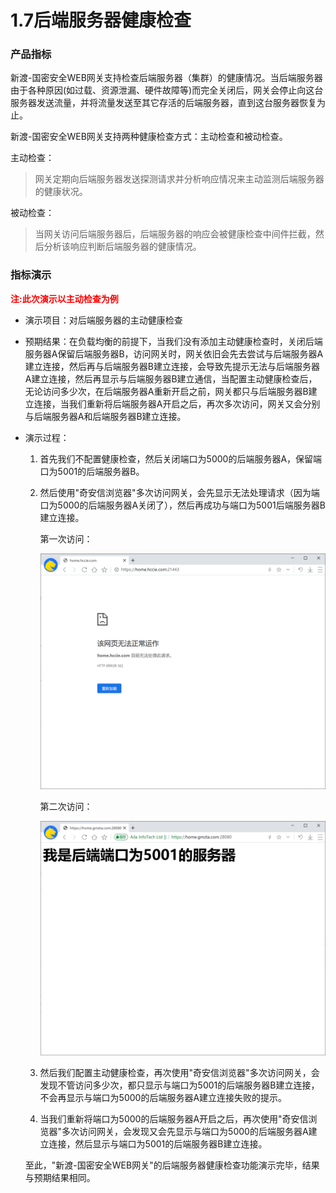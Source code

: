 # 1.7后端服务器健康检查

### 产品指标

新渡-国密安全WEB网关支持检查后端服务器（集群）的健康情况。当后端服务器由于各种原因(如过载、资源泄漏、硬件故障等)而完全关闭后，网关会停止向这台服务器发送流量，并将流量发送至其它存活的后端服务器，直到这台服务器恢复为止。

新渡-国密安全WEB网关支持两种健康检查方式：主动检查和被动检查。

主动检查：

> 网关定期向后端服务器发送探测请求并分析响应情况来主动监测后端服务器的健康状况。

被动检查：

> 当网关访问后端服务器后，后端服务器的响应会被健康检查中间件拦截，然后分析该响应判断后端服务器的健康情况。

### 指标演示

<p style="color:red;font-weight:bold">
       注:此次演示以主动检查为例
</p>

* 演示项目：对后端服务器的主动健康检查

* 预期结果：在负载均衡的前提下，当我们没有添加主动健康检查时，关闭后端服务器A保留后端服务器B，访问网关时，网关依旧会先去尝试与后端服务器A建立连接，然后再与后端服务器B建立连接，会导致先提示无法与后端服务器A建立连接，然后再显示与后端服务器B建立通信，当配置主动健康检查后，无论访问多少次，在后端服务器A重新开启之前，网关都只与后端服务器B建立连接，当我们重新将后端服务器A开启之后，再次多次访问，网关又会分别与后端服务器A和后端服务器B建立连接。

* 演示过程：

  1. 首先我们不配置健康检查，然后关闭端口为5000的后端服务器A，保留端口为5001的后端服务器B。
  
  2. 然后使用"奇安信浏览器"多次访问网关，会先显示无法处理请求（因为端口为5000的后端服务器A关闭了），然后再成功与端口为5001后端服务器B建立连接。
  
     第一次访问：
  
     ![image-20220615164028463](../image/wu_jiankang.png ':size=75%')
  
     第二次访问：
  
     ![image-20220614162913667](../image/yarpfuzai5001.png ':size=75%')
  
  3. 然后我们配置主动健康检查，再次使用"奇安信浏览器"多次访问网关，会发现不管访问多少次，都只显示与端口为5001的后端服务器B建立连接，不会再显示与端口为5000的后端服务器A建立连接失败的提示。
  
  4. 当我们重新将端口为5000的后端服务器A开启之后，再次使用"奇安信浏览器"多次访问网关，会发现又会先显示与端口为5000的后端服务器A建立连接，然后显示与端口为5001的后端服务器B建立连接。
  
  至此，"新渡-国密安全WEB网关"的后端服务器健康检查功能演示完毕，结果与预期结果相同。
  
  ​	
